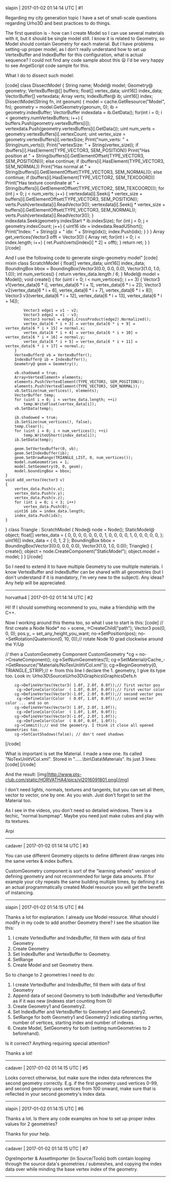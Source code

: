 slapin | 2017-01-02 01:14:14 UTC | #1

Regarding my city generation topic I have a set of small-scale questions regarding Urho3D
and best practices to do things.

The first question is - how can I create Model so I can use several materials with it,
but it should be single model still. I know it is related to Geometry, so Model should contain Geometry for each material.
But I have problems setting-up proper model, as I don't really understand how to set up VertexBuffer and IndexBuffer for
this configuration, what is actual sequence? I could not find any code sample about this :frowning:
I'd be very happy to see AngelScript code sample for this.

What I do to dissect such model:

[code]
class DissectModel {
    String name;
    Model@ model;
    Geometry@ geometry;
    VertexBuffer@[] buffers;
    float[] vertex_data;
    uint16[] index_data;
    VectorBuffer[] vertexdata;
    Array<Vector3> verts;
    IndexBuffer@ ib;
    uint16[] index;
    DissectModel(String fn, int geonum)
    {
        model = cache.GetResource("Model", fn);
        geometry = model.GetGeometry(geonum, 0);
        ib = geometry.indexBuffer;
        VectorBuffer indexdata = ib.GetData();
        for(int i = 0; i < geometry.numVertexBuffers; i++) {
            buffers.Push(geometry.vertexBuffers[i]);
            vertexdata.Push(geometry.vertexBuffers[i].GetData());
            uint num_verts = geometry.vertexBuffers[i].vertexCount;
            uint vertex_size = geometry.vertexBuffers[i].vertexSize;
            Print("num_verts: " + String(num_verts));
            Print("vertexSize: " + String(vertex_size));
            if (buffers[i].HasElement(TYPE_VECTOR3, SEM_POSITION))
                Print("Has position at " +
                    String(buffers[i].GetElementOffset(TYPE_VECTOR3, SEM_POSITION)));
            else
                continue;
            if (buffers[i].HasElement(TYPE_VECTOR3, SEM_NORMAL))
                Print("Has normal at " +
                    String(buffers[i].GetElementOffset(TYPE_VECTOR3, SEM_NORMAL)));
            else
                continue;
            if (buffers[i].HasElement(TYPE_VECTOR2, SEM_TEXCOORD))
                Print("Has texture coordinate  at " +
                    String(buffers[i].GetElementOffset(TYPE_VECTOR2, SEM_TEXCOORD)));
            for (int j = 0; j < num_verts; j++) {
                vertexdata[i].Seek(j * vertex_size + buffers[i].GetElementOffset(TYPE_VECTOR3, SEM_POSITION));
                verts.Push(vertexdata[i].ReadVector3());
                vertexdata[i].Seek(j * vertex_size + buffers[i].GetElementOffset(TYPE_VECTOR3, SEM_NORMAL));
                verts.Push(vertexdata[i].ReadVector3());
            }
            indexdata.Seek(geometry.indexStart * ib.indexSize);
            for (int j = 0; j < geometry.indexCount; j++) {
                uint16 idx = indexdata.ReadUShort();
                Print("Index: " + String(j) + " idx: " + String(idx));
                index.Push(idx);
            }
        }
    }
    Array<Vector3> get_vertices(Vector3 offt = Vector3())
    {
        Array<Vector3> ret;
        for(int i = 0; i < index.length; i++) {
            ret.Push(verts[index[i] * 2] + offt);
        }
        return ret;
    }
}
[/code]

And I use the following code to generate single-geometry model"
[code]
mixin class ScratchModel {
    float[] vertex_data;
    uint16[] index_data;
    BoundingBox bbox = BoundingBox(Vector3(0.0, 0.0, 0.0), Vector3(1.0, 1.0, 1.0));
    int num_vertices()
    {
        return vertex_data.length / 6;
    }
    Model@ model = Model();
    void create()
    {
        for (uint i = 0; i < num_vertices(); i += 3) {
            Vector3 v1(vertex_data[6 * i], vertex_data[6 * i + 1], vertex_data[6 * i + 2]);
            Vector3 v2(vertex_data[6 * i + 6], vertex_data[6 * i + 7], vertex_data[6 * i + 8]);
            Vector3 v3(vertex_data[6 * i + 12], vertex_data[6 * i + 13], vertex_data[6 * i + 14]);

            Vector3 edge1 = v1 - v2;
            Vector3 edge2 = v1 - v3;
            Vector3 normal = edge1.CrossProduct(edge2).Normalized();
            vertex_data[6 * i + 3] = vertex_data[6 * i + 9] = vertex_data[6 * i + 15] = normal.x;
            vertex_data[6 * i + 4] = vertex_data[6 * i + 10] = vertex_data[6 * i + 16] = normal.y;
            vertex_data[6 * i + 5] = vertex_data[6 * i + 11] = vertex_data[6 * i + 17] = normal.z;
        }
        VertexBuffer@ vb = VertexBuffer();
        IndexBuffer@ ib = IndexBuffer();
        Geometry@ geom = Geometry();

        vb.shadowed = true;
        Array<VertexElement> elements;
        elements.Push(VertexElement(TYPE_VECTOR3, SEM_POSITION));
        elements.Push(VertexElement(TYPE_VECTOR3, SEM_NORMAL));
        vb.SetSize(num_vertices(), elements);
        VectorBuffer temp;
        for (uint i = 0; i < vertex_data.length; ++i)
            temp.WriteFloat(vertex_data[i]);
        vb.SetData(temp);

        ib.shadowed = true;
        ib.SetSize(num_vertices(), false);
        temp.Clear();
        for (uint i = 0; i < num_vertices(); ++i)
            temp.WriteUShort(index_data[i]);
        ib.SetData(temp);

        geom.SetVertexBuffer(0, vb);
        geom.SetIndexBuffer(ib);
        geom.SetDrawRange(TRIANGLE_LIST, 0, num_vertices());
        model.numGeometries = 1;
        model.SetGeometry(0, 0, geom);
        model.boundingBox = bbox;
    }
    void add_vertex(Vector3 v)
    {
        vertex_data.Push(v.x);
        vertex_data.Push(v.y);
        vertex_data.Push(v.z);
        for (int i = 0; i < 3; i++)
            vertex_data.Push(0);
        uint16 idx = index_data.length;
        index_data.Push(idx);
    }
}
class Triangle : ScratchModel {
    Node@ node = Node();
    StaticModel@ object;
    float[] vertex_data = {
        0, 0, 0,   0, 0, 0,
        0, 1, 0,   0, 0, 0,
        1, 0, 0,   0, 0, 0,
    };
    uint16[] index_data = {
        0, 1, 2
    };
    BoundingBox bbox = BoundingBox(Vector3(0.0, 0.0, 0.0), Vector3(1.0, 1.0, 0.0));
    Triangle()
    {
        create();
        object = node.CreateComponent("StaticModel");
        object.model = model;
    }
}
[/code]

So I need to extend it to have multiple Geometry to use multiple materials. I know VertexBuffer and IndexBuffer can be shared with all
geometries (but I don't understand if it is mandatory, I'm very new to the subject). Any ideas?
Any help will be appreciated.

-------------------------

horvatha4 | 2017-01-02 01:14:14 UTC | #2

Hi!
If I should something recommend to you, make a friendship with the C++.

Now I working around this thema too, so what I use to start is this:
[code]
// first create a Node
		Node* no = scene_->CreateChild("path");
		Vector3 pos(0, 0, 0);
		pos.y_ = set_any_height_you_want;
		no->SetPosition(pos);
		no->SetRotation(Quaternion(0, 10, 0));// rotate Node 10 grad clockwise around the Y/Up

// then a CustomGeometry Component
		CustomGeometry *cg = no->CreateComponent<CustomGeometry>();
		cg->SetNumGeometries(1);
		cg->SetMaterial(rCache_->GetResource<Material>("Materials/NoTexUnlitVCol.xml"));
		cg->BeginGeometry(0, TRIANGLE_STRIP);// <- from this line I declare the 1. geometry, I give its type too. Look in: Urho3D\Source\Urho3D\Graphics\GraphicsDefs.h

		cg->DefineVertex(Vector3( 1.0f, 2.0f, 0.0f));// first vector pos
		 cg->DefineColor(Color  ( 1.0f, 0.0f, 0.0f));// first vector color
		cg->DefineVertex(Vector3(-1.0f, 2.0f, 0.0f));// second vector pos
		 cg->DefineColor(Color  ( 0.0f, 1.0f, 0.0f));// second vector color ... and so on
		cg->DefineVertex(Vector3( 1.0f, 2.0f, 1.0f));
		 cg->DefineColor(Color  ( 1.0f, 1.0f, 0.0f));
		cg->DefineVertex(Vector3(-1.0f, 2.0f, 1.0f));
		 cg->DefineColor(Color  ( 0.0f, 0.0f, 1.0f));
		cg->Commit();// end the geometry. I think it close all opened Geometries too.
		cg->SetCastShadows(false); // don't need shadows
[/code]

What is important is set the Material. I made a new one. Its called "NoTexUnlitVCol.xml". Stored in "......\bin\Data\Materials".
Its just 3 lines:
[code]
<material>
    <technique name="Techniques/NoTextureUnlitVCol.xml" />
</material>
[/code]

And the result:
[img]http://www.pts-club.com/static/HORVATHA4/pics/vl2016091801.png[/img]

I don't need lights, normals, textures and tangents, but you can set all them, vector to vector, one by one. As you wish. Just don't forget to set the Material too.

As I see in the videos, you don't need so detailed windows. There is a techic, "normal bumpmap". Maybe you need just make cubes and play with its textures.

Arpi

-------------------------

cadaver | 2017-01-02 01:14:14 UTC | #3

You can use different Geometry objects to define different draw ranges into the same vertex & index buffers.

CustomGeometry component is sort of the "learning wheels" version of defining geometry and not recommended for large data amounts. If for example your city repeats the same building multiple times, by defining it as an actual programmatically created Model resource you will get the benefit of instancing.

-------------------------

slapin | 2017-01-02 01:14:15 UTC | #4

Thanks a lot for explanation. I already use Model resource.
What should I modify in my code to add another Geometry there?
I see the situation like this:

1. I create VertexBuffer and IndexBuffer, fill them with data of first Geometry
2. Create Geometry
3. Set IndexBuffer and VertexBuffer to Geometry.
4. SetRange
5. Create Model and set Geometry there.

So to change to 2 geometries I need to do:
1. I create VertexBuffer and IndexBuffer, fill them with data of first Geometry
2. Append data of second Geometry to both IndexBuffer and VertexBuffer as if it was new (indexes start counting from 0)
2. Create Geometry1 and Geometry2.
3. Set IndexBuffer and VertexBuffer to Geometry1 and Geometry2.
4. SetRange for both Geometry1 and Geometry2 indicating starting vertex, number of vertices, starting index and number of indexes.
5. Create Model, SetGeometry for both (setting numGeometries to 2 beforehand).

Is it correct? Anything requiring special attention?

Thanks a lot!

-------------------------

cadaver | 2017-01-02 01:14:15 UTC | #5

Looks correct otherwise, but make sure the index data references the second geometry correctly. E.g. if the first geometry used vertices 0-99, and second geometry uses vertices from 100 onward, make sure that is reflected in your second geometry's index data.

-------------------------

slapin | 2017-01-02 01:14:15 UTC | #6

Thanks a lot.
Is there any code examples on how to set up proper index values for 2 geometries?

Thanks for your help.

-------------------------

cadaver | 2017-01-02 01:14:15 UTC | #7

OgreImporter & AssetImporter (in Source/Tools) both contain looping through the source data's geometries / submeshes, and copying the index data over while minding the base vertex index of the geometry.

-------------------------


